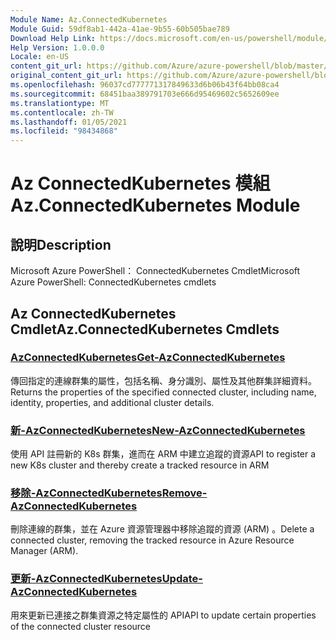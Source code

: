 ```yaml
---
Module Name: Az.ConnectedKubernetes
Module Guid: 59df8ab1-442a-41ae-9b55-60b505bae789
Download Help Link: https://docs.microsoft.com/en-us/powershell/module/az.connectedkubernetes
Help Version: 1.0.0.0
Locale: en-US
content_git_url: https://github.com/Azure/azure-powershell/blob/master/src/ConnectedKubernetes/help/Az.ConnectedKubernetes.md
original_content_git_url: https://github.com/Azure/azure-powershell/blob/master/src/ConnectedKubernetes/help/Az.ConnectedKubernetes.md
ms.openlocfilehash: 96037cd777771317849633d6b06b43f64bb08ca4
ms.sourcegitcommit: 68451baa389791703e666d95469602c5652609ee
ms.translationtype: MT
ms.contentlocale: zh-TW
ms.lasthandoff: 01/05/2021
ms.locfileid: "98434868"
---
```

# <span data-ttu-id="b02b2-101">Az ConnectedKubernetes 模組</span><span class="sxs-lookup"><span data-stu-id="b02b2-101">Az.ConnectedKubernetes Module</span></span>
## <span data-ttu-id="b02b2-102">說明</span><span class="sxs-lookup"><span data-stu-id="b02b2-102">Description</span></span>
<span data-ttu-id="b02b2-103">Microsoft Azure PowerShell： ConnectedKubernetes Cmdlet</span><span class="sxs-lookup"><span data-stu-id="b02b2-103">Microsoft Azure PowerShell: ConnectedKubernetes cmdlets</span></span>

## <span data-ttu-id="b02b2-104">Az ConnectedKubernetes Cmdlet</span><span class="sxs-lookup"><span data-stu-id="b02b2-104">Az.ConnectedKubernetes Cmdlets</span></span>
### [<span data-ttu-id="b02b2-105">AzConnectedKubernetes</span><span class="sxs-lookup"><span data-stu-id="b02b2-105">Get-AzConnectedKubernetes</span></span>](Get-AzConnectedKubernetes.md)
<span data-ttu-id="b02b2-106">傳回指定的連線群集的屬性，包括名稱、身分識別、屬性及其他群集詳細資料。</span><span class="sxs-lookup"><span data-stu-id="b02b2-106">Returns the properties of the specified connected cluster, including name, identity, properties, and additional cluster details.</span></span>

### [<span data-ttu-id="b02b2-107">新-AzConnectedKubernetes</span><span class="sxs-lookup"><span data-stu-id="b02b2-107">New-AzConnectedKubernetes</span></span>](New-AzConnectedKubernetes.md)
<span data-ttu-id="b02b2-108">使用 API 註冊新的 K8s 群集，進而在 ARM 中建立追蹤的資源</span><span class="sxs-lookup"><span data-stu-id="b02b2-108">API to register a new K8s cluster and thereby create a tracked resource in ARM</span></span>

### [<span data-ttu-id="b02b2-109">移除-AzConnectedKubernetes</span><span class="sxs-lookup"><span data-stu-id="b02b2-109">Remove-AzConnectedKubernetes</span></span>](Remove-AzConnectedKubernetes.md)
<span data-ttu-id="b02b2-110">刪除連線的群集，並在 Azure 資源管理器中移除追蹤的資源 (ARM) 。</span><span class="sxs-lookup"><span data-stu-id="b02b2-110">Delete a connected cluster, removing the tracked resource in Azure Resource Manager (ARM).</span></span>

### [<span data-ttu-id="b02b2-111">更新-AzConnectedKubernetes</span><span class="sxs-lookup"><span data-stu-id="b02b2-111">Update-AzConnectedKubernetes</span></span>](Update-AzConnectedKubernetes.md)
<span data-ttu-id="b02b2-112">用來更新已連接之群集資源之特定屬性的 API</span><span class="sxs-lookup"><span data-stu-id="b02b2-112">API to update certain properties of the connected cluster resource</span></span>

